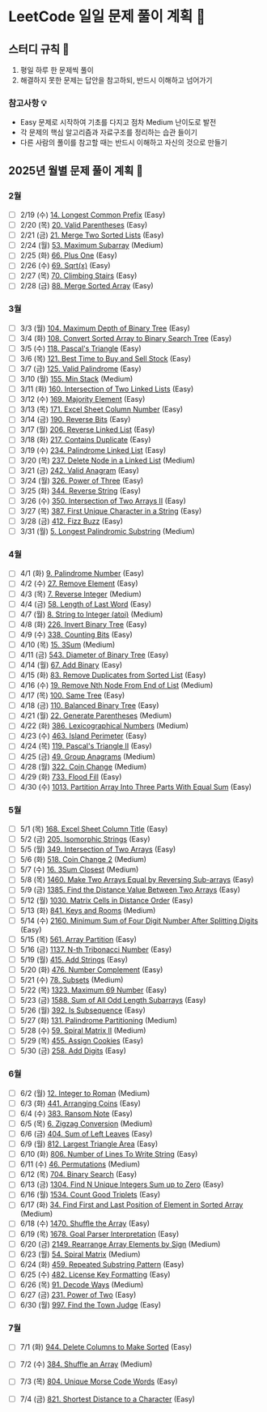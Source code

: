 # LeetCode 일일 문제 풀이 계획 🚀

## 스터디 규칙 📝
1. 평일 하루 한 문제씩 풀이
2. 해결하지 못한 문제는 답안을 참고하되, 반드시 이해하고 넘어가기

### 참고사항 💡
- Easy 문제로 시작하여 기초를 다지고 점차 Medium 난이도로 발전
- 각 문제의 핵심 알고리즘과 자료구조를 정리하는 습관 들이기
- 다른 사람의 풀이를 참고할 때는 반드시 이해하고 자신의 것으로 만들기

## 2025년 월별 문제 풀이 계획 📅

### 2월
- [ ] 2/19 (수) [14. Longest Common Prefix](https://leetcode.com/problems/longest-common-prefix) (Easy)
- [ ] 2/20 (목) [20. Valid Parentheses](https://leetcode.com/problems/valid-parentheses) (Easy)
- [ ] 2/21 (금) [21. Merge Two Sorted Lists](https://leetcode.com/problems/merge-two-sorted-lists) (Easy)
- [ ] 2/24 (월) [53. Maximum Subarray](https://leetcode.com/problems/maximum-subarray) (Medium)
- [ ] 2/25 (화) [66. Plus One](https://leetcode.com/problems/plus-one) (Easy)
- [ ] 2/26 (수) [69. Sqrt(x)](https://leetcode.com/problems/sqrtx) (Easy)
- [ ] 2/27 (목) [70. Climbing Stairs](https://leetcode.com/problems/climbing-stairs) (Easy)
- [ ] 2/28 (금) [88. Merge Sorted Array](https://leetcode.com/problems/merge-sorted-array) (Easy)

### 3월
- [ ] 3/3 (월) [104. Maximum Depth of Binary Tree](https://leetcode.com/problems/maximum-depth-of-binary-tree) (Easy)
- [ ] 3/4 (화) [108. Convert Sorted Array to Binary Search Tree](https://leetcode.com/problems/convert-sorted-array-to-binary-search-tree) (Easy)
- [ ] 3/5 (수) [118. Pascal's Triangle](https://leetcode.com/problems/pascals-triangle) (Easy)
- [ ] 3/6 (목) [121. Best Time to Buy and Sell Stock](https://leetcode.com/problems/best-time-to-buy-and-sell-stock) (Easy)
- [ ] 3/7 (금) [125. Valid Palindrome](https://leetcode.com/problems/valid-palindrome) (Easy)
- [ ] 3/10 (월) [155. Min Stack](https://leetcode.com/problems/min-stack) (Medium)
- [ ] 3/11 (화) [160. Intersection of Two Linked Lists](https://leetcode.com/problems/intersection-of-two-linked-lists) (Easy)
- [ ] 3/12 (수) [169. Majority Element](https://leetcode.com/problems/majority-element) (Easy)
- [ ] 3/13 (목) [171. Excel Sheet Column Number](https://leetcode.com/problems/excel-sheet-column-number) (Easy)
- [ ] 3/14 (금) [190. Reverse Bits](https://leetcode.com/problems/reverse-bits) (Easy)
- [ ] 3/17 (월) [206. Reverse Linked List](https://leetcode.com/problems/reverse-linked-list) (Easy)
- [ ] 3/18 (화) [217. Contains Duplicate](https://leetcode.com/problems/contains-duplicate) (Easy)
- [ ] 3/19 (수) [234. Palindrome Linked List](https://leetcode.com/problems/palindrome-linked-list) (Easy)
- [ ] 3/20 (목) [237. Delete Node in a Linked List](https://leetcode.com/problems/delete-node-in-a-linked-list) (Medium)
- [ ] 3/21 (금) [242. Valid Anagram](https://leetcode.com/problems/valid-anagram) (Easy)
- [ ] 3/24 (월) [326. Power of Three](https://leetcode.com/problems/power-of-three) (Easy)
- [ ] 3/25 (화) [344. Reverse String](https://leetcode.com/problems/reverse-string) (Easy)
- [ ] 3/26 (수) [350. Intersection of Two Arrays II](https://leetcode.com/problems/intersection-of-two-arrays-ii) (Easy)
- [ ] 3/27 (목) [387. First Unique Character in a String](https://leetcode.com/problems/first-unique-character-in-a-string) (Easy)
- [ ] 3/28 (금) [412. Fizz Buzz](https://leetcode.com/problems/fizz-buzz) (Easy)
- [ ] 3/31 (월) [5. Longest Palindromic Substring](https://leetcode.com/problems/longest-palindromic-substring) (Medium)

### 4월
- [ ] 4/1 (화) [9. Palindrome Number](https://leetcode.com/problems/palindrome-number) (Easy)
- [ ] 4/2 (수) [27. Remove Element](https://leetcode.com/problems/remove-element) (Easy)
- [ ] 4/3 (목) [7. Reverse Integer](https://leetcode.com/problems/reverse-integer) (Medium)
- [ ] 4/4 (금) [58. Length of Last Word](https://leetcode.com/problems/length-of-last-word) (Easy)
- [ ] 4/7 (월) [8. String to Integer (atoi)](https://leetcode.com/problems/string-to-integer-atoi) (Medium)
- [ ] 4/8 (화) [226. Invert Binary Tree](https://leetcode.com/problems/invert-binary-tree) (Easy)
- [ ] 4/9 (수) [338. Counting Bits](https://leetcode.com/problems/counting-bits) (Easy)
- [ ] 4/10 (목) [15. 3Sum](https://leetcode.com/problems/3sum) (Medium)
- [ ] 4/11 (금) [543. Diameter of Binary Tree](https://leetcode.com/problems/diameter-of-binary-tree) (Easy)
- [ ] 4/14 (월) [67. Add Binary](https://leetcode.com/problems/add-binary) (Easy)
- [ ] 4/15 (화) [83. Remove Duplicates from Sorted List](https://leetcode.com/problems/remove-duplicates-from-sorted-list) (Easy)
- [ ] 4/16 (수) [19. Remove Nth Node From End of List](https://leetcode.com/problems/remove-nth-node-from-end-of-list) (Medium)
- [ ] 4/17 (목) [100. Same Tree](https://leetcode.com/problems/same-tree) (Easy)
- [ ] 4/18 (금) [110. Balanced Binary Tree](https://leetcode.com/problems/balanced-binary-tree) (Easy)
- [ ] 4/21 (월) [22. Generate Parentheses](https://leetcode.com/problems/generate-parentheses) (Medium)
- [ ] 4/22 (화) [386. Lexicographical Numbers](https://leetcode.com/problems/lexicographical-numbers) (Medium)
- [ ] 4/23 (수) [463. Island Perimeter](https://leetcode.com/problems/island-perimeter) (Easy)
- [ ] 4/24 (목) [119. Pascal's Triangle II](https://leetcode.com/problems/pascals-triangle-ii) (Easy)
- [ ] 4/25 (금) [49. Group Anagrams](https://leetcode.com/problems/group-anagrams) (Medium)
- [ ] 4/28 (월) [322. Coin Change](https://leetcode.com/problems/coin-change) (Medium)
- [ ] 4/29 (화) [733. Flood Fill](https://leetcode.com/problems/flood-fill) (Easy)
- [ ] 4/30 (수) [1013. Partition Array Into Three Parts With Equal Sum](https://leetcode.com/problems/partition-array-into-three-parts-with-equal-sum) (Easy)

### 5월
- [ ] 5/1 (목) [168. Excel Sheet Column Title](https://leetcode.com/problems/excel-sheet-column-title) (Easy)
- [ ] 5/2 (금) [205. Isomorphic Strings](https://leetcode.com/problems/isomorphic-strings) (Easy)
- [ ] 5/5 (월) [349. Intersection of Two Arrays](https://leetcode.com/problems/intersection-of-two-arrays) (Easy)
- [ ] 5/6 (화) [518. Coin Change 2](https://leetcode.com/problems/coin-change-2) (Medium)
- [ ] 5/7 (수) [16. 3Sum Closest](https://leetcode.com/problems/3sum-closest) (Medium)
- [ ] 5/8 (목) [1460. Make Two Arrays Equal by Reversing Sub-arrays](https://leetcode.com/problems/make-two-arrays-equal-by-reversing-sub-arrays) (Easy)
- [ ] 5/9 (금) [1385. Find the Distance Value Between Two Arrays](https://leetcode.com/problems/find-the-distance-value-between-two-arrays) (Easy)
- [ ] 5/12 (월) [1030. Matrix Cells in Distance Order](https://leetcode.com/problems/matrix-cells-in-distance-order) (Easy)
- [ ] 5/13 (화) [841. Keys and Rooms](https://leetcode.com/problems/keys-and-rooms) (Medium)
- [ ] 5/14 (수) [2160. Minimum Sum of Four Digit Number After Splitting Digits](https://leetcode.com/problems/minimum-sum-of-four-digit-number-after-splitting-digits) (Easy)
- [ ] 5/15 (목) [561. Array Partition](https://leetcode.com/problems/array-partition) (Easy)
- [ ] 5/16 (금) [1137. N-th Tribonacci Number](https://leetcode.com/problems/n-th-tribonacci-number) (Easy)
- [ ] 5/19 (월) [415. Add Strings](https://leetcode.com/problems/add-strings) (Easy)
- [ ] 5/20 (화) [476. Number Complement](https://leetcode.com/problems/number-complement) (Easy)
- [ ] 5/21 (수) [78. Subsets](https://leetcode.com/problems/subsets) (Medium)
- [ ] 5/22 (목) [1323. Maximum 69 Number](https://leetcode.com/problems/maximum-69-number) (Easy)
- [ ] 5/23 (금) [1588. Sum of All Odd Length Subarrays](https://leetcode.com/problems/sum-of-all-odd-length-subarrays) (Easy)
- [ ] 5/26 (월) [392. Is Subsequence](https://leetcode.com/problems/is-subsequence) (Easy)
- [ ] 5/27 (화) [131. Palindrome Partitioning](https://leetcode.com/problems/palindrome-partitioning) (Medium)
- [ ] 5/28 (수) [59. Spiral Matrix II](https://leetcode.com/problems/spiral-matrix-ii) (Medium)
- [ ] 5/29 (목) [455. Assign Cookies](https://leetcode.com/problems/assign-cookies) (Easy)
- [ ] 5/30 (금) [258. Add Digits](https://leetcode.com/problems/add-digits) (Easy)

### 6월
- [ ] 6/2 (월) [12. Integer to Roman](https://leetcode.com/problems/integer-to-roman) (Medium)
- [ ] 6/3 (화) [441. Arranging Coins](https://leetcode.com/problems/arranging-coins) (Easy)
- [ ] 6/4 (수) [383. Ransom Note](https://leetcode.com/problems/ransom-note) (Easy)
- [ ] 6/5 (목) [6. Zigzag Conversion](https://leetcode.com/problems/zigzag-conversion) (Medium)
- [ ] 6/6 (금) [404. Sum of Left Leaves](https://leetcode.com/problems/sum-of-left-leaves) (Easy)
- [ ] 6/9 (월) [812. Largest Triangle Area](https://leetcode.com/problems/largest-triangle-area) (Easy)
- [ ] 6/10 (화) [806. Number of Lines To Write String](https://leetcode.com/problems/number-of-lines-to-write-string) (Easy)
- [ ] 6/11 (수) [46. Permutations](https://leetcode.com/problems/permutations) (Medium)
- [ ] 6/12 (목) [704. Binary Search](https://leetcode.com/problems/binary-search) (Easy)
- [ ] 6/13 (금) [1304. Find N Unique Integers Sum up to Zero](https://leetcode.com/problems/find-n-unique-integers-sum-up-to-zero) (Easy)
- [ ] 6/16 (월) [1534. Count Good Triplets](https://leetcode.com/problems/count-good-triplets) (Easy)
- [ ] 6/17 (화) [34. Find First and Last Position of Element in Sorted Array](https://leetcode.com/problems/find-first-and-last-position-of-element-in-sorted-array) (Medium)
- [ ] 6/18 (수) [1470. Shuffle the Array](https://leetcode.com/problems/shuffle-the-array) (Easy)
- [ ] 6/19 (목) [1678. Goal Parser Interpretation](https://leetcode.com/problems/goal-parser-interpretation) (Easy)
- [ ] 6/20 (금) [2149. Rearrange Array Elements by Sign](https://leetcode.com/problems/rearrange-array-elements-by-sign) (Medium)
- [ ] 6/23 (월) [54. Spiral Matrix](https://leetcode.com/problems/spiral-matrix) (Medium)
- [ ] 6/24 (화) [459. Repeated Substring Pattern](https://leetcode.com/problems/repeated-substring-pattern) (Easy)
- [ ] 6/25 (수) [482. License Key Formatting](https://leetcode.com/problems/license-key-formatting) (Easy)
- [ ] 6/26 (목) [91. Decode Ways](https://leetcode.com/problems/decode-ways) (Medium)
- [ ] 6/27 (금) [231. Power of Two](https://leetcode.com/problems/power-of-two) (Easy)
- [ ] 6/30 (월) [997. Find the Town Judge](https://leetcode.com/problems/find-the-town-judge) (Easy)

### 7월
- [ ] 7/1 (화) [944. Delete Columns to Make Sorted](https://leetcode.com/problems/delete-columns-to-make-sorted) (Easy)
- [ ] 7/2 (수) [384. Shuffle an Array](https://leetcode.com/problems/shuffle-an-array) (Medium)
- [ ] 7/3 (목) [804. Unique Morse Code Words](https://leetcode.com/problems/unique-morse-code-words) (Easy)
- [ ] 7/4 (금) [821. Shortest Distance to a Character](https://leetcode.com/problems/shortest-distance-to-a-character) (Easy)


